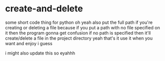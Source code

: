 # create-and-delete
some short code thing for python 
oh yeah also put the full path if you're creating or deleting a file because if you put a path with no file specified on it then the program gonna get confusion
if no path is specified then it'll create/delete a file in the project directory
yeah that's it use it when you want and enjoy i guess

i might also update this so eyahhh
